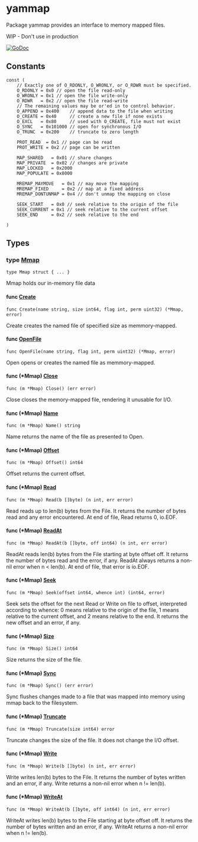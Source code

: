 # yammap

Package yammap provides an interface to memory mapped files.

WIP - Don't use in production


[![GoDoc](https://img.shields.io/badge/pkg.go.dev-doc-blue)](https://pkg.go.dev/github.com/zaf/yammap)

## Constants

```golang
const (
    // Exactly one of O_RDONLY, O_WRONLY, or O_RDWR must be specified.
    O_RDONLY = 0x0 // open the file read-only
    O_WRONLY = 0x1 // open the file write-only
    O_RDWR   = 0x2 // open the file read-write
    // The remaining values may be or'ed in to control behavior.
    O_APPEND = 0x400    // append data to the file when writing
    O_CREATE = 0x40     // create a new file if none exists
    O_EXCL   = 0x80     // used with O_CREATE, file must not exist
    O_SYNC   = 0x101000 // open for synchronous I/O
    O_TRUNC  = 0x200    // truncate to zero length

    PROT_READ  = 0x1 // page can be read
    PROT_WRITE = 0x2 // page can be written

    MAP_SHARED   = 0x01 // share changes
    MAP_PRIVATE  = 0x02 // changes are private
    MAP_LOCKED   = 0x2000
    MAP_POPULATE = 0x8000

    MREMAP_MAYMOVE   = 0x1 // may move the mapping
    MREMAP_FIXED     = 0x2 // map at a fixed address
    MREMAP_DONTUNMAP = 0x4 // don't unmap the mapping on close

    SEEK_START   = 0x0 // seek relative to the origin of the file
    SEEK_CURRENT = 0x1 // seek relative to the current offset
    SEEK_END     = 0x2 // seek relative to the end

)
```

## Types

### type [Mmap](/yammap.go#L27)

`type Mmap struct { ... }`

Mmap holds our in-memory file data

#### func [Create](/yammap.go#L93)

`func Create(name string, size int64, flag int, perm uint32) (*Mmap, error)`

Create creates the named file of specified size as memmory-mapped.

#### func [OpenFile](/yammap.go#L73)

`func OpenFile(name string, flag int, perm uint32) (*Mmap, error)`

Open opens or creates the named file as memmory-mapped.

#### func (*Mmap) [Close](/yammap.go#L109)

`func (m *Mmap) Close() (err error)`

Close closes the memory-mapped file, rendering it unusable for I/O.

#### func (*Mmap) [Name](/yammap.go#L174)

`func (m *Mmap) Name() string`

Name returns the name of the file as presented to Open.

#### func (*Mmap) [Offset](/yammap.go#L179)

`func (m *Mmap) Offset() int64`

Offset returns the current offset.

#### func (*Mmap) [Read](/yammap.go#L139)

`func (m *Mmap) Read(b []byte) (n int, err error)`

Read reads up to len(b) bytes from the File. It returns the number of bytes read and any error encountered.
At end of file, Read returns 0, io.EOF.

#### func (*Mmap) [ReadAt](/yammap.go#L152)

`func (m *Mmap) ReadAt(b []byte, off int64) (n int, err error)`

ReadAt reads len(b) bytes from the File starting at byte offset off. It returns the number of bytes read and the error, if any.
ReadAt always returns a non-nil error when n < len(b). At end of file, that error is io.EOF.

#### func (*Mmap) [Seek](/yammap.go#L190)

`func (m *Mmap) Seek(offset int64, whence int) (int64, error)`

Seek sets the offset for the next Read or Write on file to offset, interpreted according to whence:
0 means relative to the origin of the file,
1 means relative to the current offset,
and 2 means relative to the end. It returns the new offset and an error, if any.

#### func (*Mmap) [Size](/yammap.go#L166)

`func (m *Mmap) Size() int64`

Size returns the size of the file.

#### func (*Mmap) [Sync](/yammap.go#L126)

`func (m *Mmap) Sync() (err error)`

Sync flushes changes made to a file that was mapped into memory using mmap back to the filesystem.

#### func (*Mmap) [Truncate](/yammap.go#L254)

`func (m *Mmap) Truncate(size int64) error`

Truncate changes the size of the file. It does not change the I/O offset.

#### func (*Mmap) [Write](/yammap.go#L216)

`func (m *Mmap) Write(b []byte) (n int, err error)`

Write writes len(b) bytes to the File. It returns the number of bytes written and an error, if any.
Write returns a non-nil error when n != len(b).

#### func (*Mmap) [WriteAt](/yammap.go#L236)

`func (m *Mmap) WriteAt(b []byte, off int64) (n int, err error)`

WriteAt writes len(b) bytes to the File starting at byte offset off. It returns the number of bytes written and an error, if any.
WriteAt returns a non-nil error when n != len(b).
